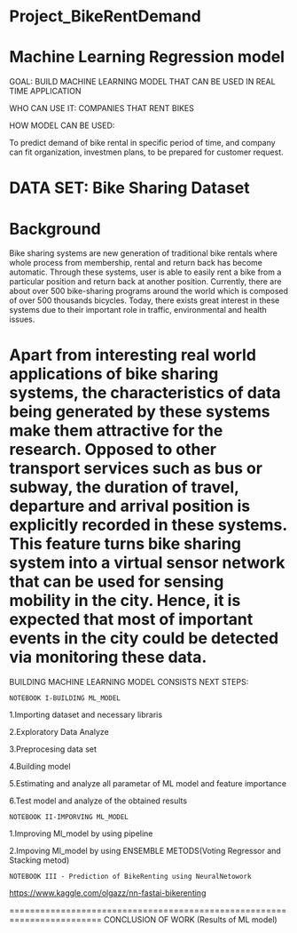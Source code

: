 # Project_BikeRentDemand
Machine Learning Regression model
============================================================================================================
GOAL: BUILD MACHINE LEARNING MODEL THAT CAN BE USED IN REAL TIME APPLICATION

WHO CAN USE IT: COMPANIES THAT RENT BIKES

HOW MODEL CAN BE USED:

To predict demand of bike rental in specific period of time, and company can fit organization, investmen plans, to be prepared for 
customer request.


DATA SET: Bike Sharing Dataset
====================================
Background 
====================================

Bike sharing systems are new generation of traditional bike rentals where whole process from membership, rental and return 
back has become automatic. Through these systems, user is able to easily rent a bike from a particular position and return 
back at another position. Currently, there are about over 500 bike-sharing programs around the world which is composed of 
over 500 thousands bicycles. Today, there exists great interest in these systems due to their important role in traffic, 
environmental and health issues. 

Apart from interesting real world applications of bike sharing systems, the characteristics of data being generated by
these systems make them attractive for the research. Opposed to other transport services such as bus or subway, the duration
of travel, departure and arrival position is explicitly recorded in these systems. This feature turns bike sharing system into
a virtual sensor network that can be used for sensing mobility in the city. Hence, it is expected that most of important
events in the city could be detected via monitoring these data.
========================================================================
BUILDING MACHINE LEARNING MODEL CONSISTS NEXT STEPS:

	NOTEBOOK I-BUILDING ML_MODEL

1.Importing dataset and necessary libraris

2.Exploratory Data Analyze

3.Preprocesing data set

4.Building model

5.Estimating and analyze all parametar of ML model and feature importance

6.Test model and analyze of the obtained results

	NOTEBOOK II-IMPORVING ML_MODEL

1.Improving Ml_model by using pipeline

2.Impoving Ml_model by using ENSEMBLE METODS(Voting Regressor and Stacking metod)

	NOTEBOOK III - Prediction of BikeRenting using NeuralNetowork

https://www.kaggle.com/olgazz/nn-fastai-bikerenting

========================================================================
CONCLUSION OF WORK (Results of ML model)
